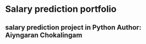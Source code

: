 # Salary prediction portfolio
salary prediction project in Python
Author:  **Aiyngaran Chokalingam**
---
